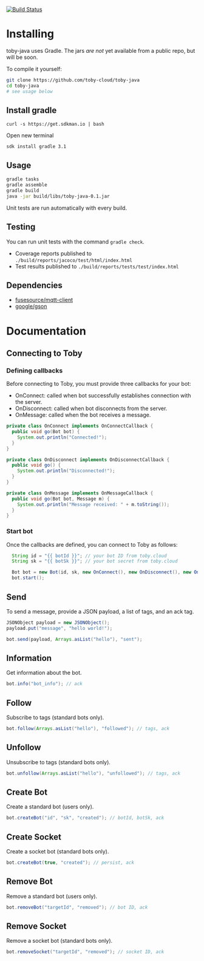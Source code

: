 [![Build Status](https://travis-ci.org/toby-cloud/toby-java.svg?branch=master)](https://travis-ci.org/toby-cloud/toby-java)

# Installing

toby-java uses Gradle. The jars *are not* yet available from a public repo, but will be soon.

To compile it yourself:

```bash
git clone https://github.com/toby-cloud/toby-java
cd toby-java
# see usage below
```

## Install gradle

`curl -s https://get.sdkman.io | bash`

Open new terminal

`sdk install gradle 3.1`


## Usage

```bash
gradle tasks
gradle assemble
gradle build
java -jar build/libs/toby-java-0.1.jar
```
Unit tests are run automatically with every build.

## Testing

You can run unit tests with the command `gradle check`.

- Coverage reports published to `./build/reports/jacoco/test/html/index.html`
- Test results published to `./build/reports/tests/test/index.html`


## Dependencies

- [fusesource/mqtt-client](https://github.com/fusesource/mqtt-client)
- [google/gson](https://github.com/google/gson)


# Documentation

## Connecting to Toby

### Defining callbacks

Before connecting to Toby, you must provide three callbacks for your bot:
- OnConnect: called when bot successfully establishes connection with the server.
- OnDisconnect: called when bot disconnects from the server.
- OnMessage: called when the bot receives a message.

```java
private class OnConnect implements OnConnectCallback {
  public void go(Bot bot) {
    System.out.println("Connected!");
  }
}

private class OnDisconnect implements OnDisconnectCallback {
  public void go() {
    System.out.println("Disconnected!");
  }
}

private class OnMessage implements OnMessageCallback {
  public void go(Bot bot, Message m) {
    System.out.println("Message received: " + m.toString());
  }
}
```

### Start bot

Once the callbacks are defined, you can connect to Toby as follows:

```java
  String id = "{{ botId }}"; // your bot ID from toby.cloud
  String sk = "{{ botSk }}"; // your bot secret from toby.cloud

  Bot bot = new Bot(id, sk, new OnConnect(), new OnDisconnect(), new OnMessage());
  bot.start();  
```

## Send

To send a message, provide a JSON payload, a list of tags, and an ack tag.

```java
JSONObject payload = new JSONObject();
payload.put("message", "hello world!");

bot.send(payload, Arrays.asList("hello"), "sent");
```

## Information

Get information about the bot.

```java
bot.info("bot_info"); // ack
```

## Follow

Subscribe to tags (standard bots only).

```java
bot.follow(Arrays.asList("hello"), "followed"); // tags, ack
```

## Unfollow

Unsubscribe to tags (standard bots only).

```java
bot.unfollow(Arrays.asList("hello"), "unfollowed"); // tags, ack
```

## Create Bot

Create a standard bot (users only).

```java
bot.createBot("id", "sk", "created"); // botId, botSk, ack
```

## Create Socket

Create a socket bot (standard bots only).

```java
bot.createBot(true, "created"); // persist, ack
```

## Remove Bot

Remove a standard bot (users only).

```java
bot.removeBot("targetId", "removed"); // bot ID, ack
```

## Remove Socket

Remove a socket bot (standard bots only).

```java
bot.removeSocket("targetId", "removed"); // socket ID, ack
```
